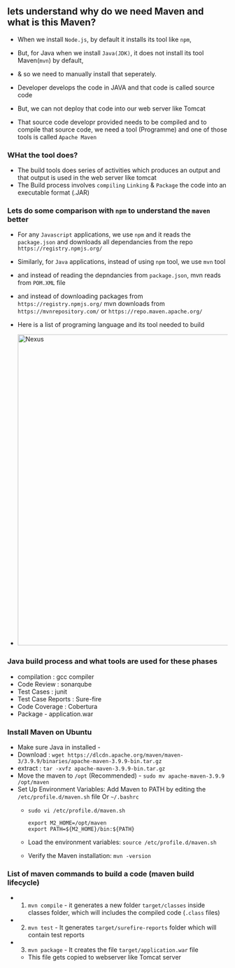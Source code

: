 ## lets understand why do we need Maven and what is this Maven?

- When we install `Node.js`, by default it installs its tool like `npm`, 
- But, for Java when we install `Java(JDK)`, it does not install its tool Maven(`mvn`) by default, 
- & so we need to manually install that seperately.

- Developer develops the code in JAVA and that code is called source code
- But, we can not deploy that code into our web server like Tomcat 
- That source code developr provided needs to be compiled and to compile that source code, we need a tool (Programme) and one of those tools is called `Apache Maven `

### WHat the tool does?
- The build tools does series of activities which produces an output and that output is used in the web server like tomcat
- The Build process involves `compiling` `Linking` & `Package` the code into an executable format (.JAR)

### Lets do some comparison with `npm` to understand the `maven` better

- For any `Javascript` applications, we use `npm` and it reads the `package.json` and downloads all dependancies from the repo `https://registry.npmjs.org/`

- Similarly, for `Java` applications, instead of using `npm` tool, we use `mvn` tool
- and instead of reading the depndancies from `package.json`, mvn reads from `POM.XML` file
- and instead of downloading packages from `https://registry.npmjs.org/` mvn downloads from `https://mvnrepository.com/` or `https://repo.maven.apache.org/`

- Here is a list of programing language and its tool needed to build
- <img width="711" alt="Nexus" src="https://github.com/user-attachments/assets/48e7e101-9cf9-496d-b513-16aa49939d61">


### Java build process and what tools are used for these phases
- compilation : gcc compiler
- Code Review : sonarqube
- Test Cases : junit
- Test Case Reports : Sure-fire
- Code Coverage : Cobertura
- Package - application.war 

### Install Maven on Ubuntu
- Make sure Java in installed - 
- Download : `wget https://dlcdn.apache.org/maven/maven-3/3.9.9/binaries/apache-maven-3.9.9-bin.tar.gz`
- extract : `tar -xvfz apache-maven-3.9.9-bin.tar.gz`
- Move the maven to `/opt` (Recommended) - `sudo mv apache-maven-3.9.9 /opt/maven`
- Set Up Environment Variables: Add Maven to PATH by editing the `/etc/profile.d/maven.sh` file Or `~/.bashrc`
    - `sudo vi /etc/profile.d/maven.sh`

        ```
        export M2_HOME=/opt/maven
        export PATH=${M2_HOME}/bin:${PATH}

        ```
    - Load the environment variables: `source /etc/profile.d/maven.sh`
    - Verify the Maven installation: `mvn -version`

### List of maven commands to build a code (maven build lifecycle)
- 1. `mvn compile` - it generates a new folder `target/classes` inside classes folder, which will includes the compiled code (`.class` files)
- 2. `mvn test` - It generates `target/surefire-reports` folder which will contain test reports
- 3. `mvn package` - It creates the file `target/application.war` file
    - This file gets copied to webserver like Tomcat server